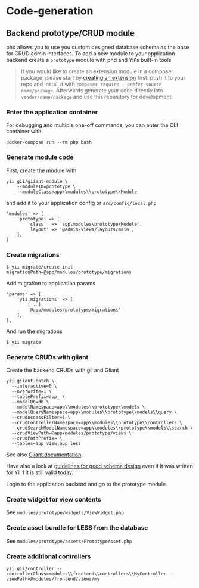 Code-generation
===============

Backend prototype/CRUD module
-----------------------

phd allows you to use you custom designed database schema as the base for CRUD admin interfaces.
To add a new module to your application backend create a `prototype` module with phd and Yii's built-in tools

> If you would like to create an extension module in a composer package, please start by 
> [creating an extension](44-extension-development.md) first.
> push it to your repo and install it with `composer require --prefer-source name/package`. 
> Afterwards generate your code directly into `vendor/name/package` and use this repository for development.

### Enter the application container

For debugging and multiple one-off commands, you can enter the CLI container with

    docker-compose run --rm php bash

### Generate module code

First, create the module with

    yii gii/giiant-module \
        --moduleID=prototype \
        --moduleClass=app\\modules\\prototype\\Module

and add it to your application config or `src/config/local.php`

    'modules' => [
        'prototype' => [
            'class'  => 'app\modules\prototype\Module',
            'layout' => '@admin-views/layouts/main',
        ],
    ]

### Create migrations

	$ yii migrate/create init --migrationPath=@app/modules/prototype/migrations

Add migration to application params

    'params' => [
        'yii.migrations' => [
            [...],
            '@app/modules/prototype/migrations'
        ],
    ],

And run the migrations
    
    $ yii migrate


### Generate CRUDs with giiant 

Create the backend CRUDs with gii and Giiant

    yii giiant-batch \
      --interactive=0 \
      --overwrite=1 \
      --tablePrefix=app_ \
      --modelDb=db \
      --modelNamespace=app\\modules\\prototype\\models \
      --modelQueryNamespace=app\\modules\\prototype\\models\\query \
      --crudAccessFilter=1 \
      --crudControllerNamespace=app\\modules\\prototype\\controllers \
      --crudSearchModelNamespace=app\\modules\\prototype\\models\\search \
      --crudViewPath=@app/modules/prototype/views \
      --crudPathPrefix= \
      --tables=app_view,app_less

See also [Giiant documentation](https://github.com/schmunk42/yii2-giiant/blob/master/README.md).

Have also a look at [guidelines for good schema design](http://www.yiiframework.com/wiki/227/guidelines-for-good-schema-design/)
even if it was written for Yii 1 it is still valid today. 

Login to the application backend and go to the prototype module.

### Create widget for view contents

See `modules/prototype/widgets/ViewWidget.php`

### Create asset bundle for LESS from the database

See `modules/prototype/assets/PrototypeAsset.php`


### Create additional controllers

    yii gii/controller --controllerClass=modules\\frontend\\controllers\\MyController --viewPath=@modules/frontend/views/my

